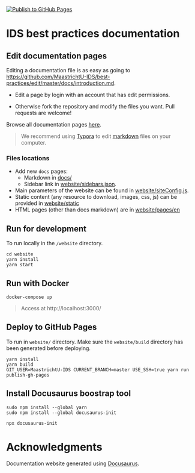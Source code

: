 [![Publish to GitHub Pages](https://github.com/MaastrichtU-IDS/best-practices/workflows/Publish%20to%20GitHub%20Pages/badge.svg)](https://github.com/MaastrichtU-IDS/best-practices/actions?query=workflow%3A%22Publish+to+GitHub+Pages%22)

# IDS best practices documentation

## Edit documentation pages

Editing a documentation file is as easy as going to https://github.com/MaastrichtU-IDS/best-practices/edit/master/docs/introduction.md.

- Edit a page by login with an account that has edit permissions.

- Otherwise fork the repository and modify the files you want. Pull requests are welcome!

Browse all documentation pages [here](https://github.com/MaastrichtU-IDS/best-practices/tree/master/docs).

> We recommend using [Typora](https://typora.io/) to edit [markdown](https://github.com/adam-p/markdown-here/wiki/Markdown-Cheatsheet) files on your computer.

### Files locations

* Add new `docs` pages:
  * Markdown in [docs/](https://github.com/MaastrichtU-IDS/best-practices/tree/master/docs)
  * Sidebar link in [website/sidebars.json](https://github.com/MaastrichtU-IDS/best-practices/blob/master/website/sidebars.json).
* Main parameters of the website can be found in [website/siteConfig.js](https://github.com/MaastrichtU-IDS/best-practices/blob/master/website/siteConfig.js).
* Static content (any resource to download, images, css, js) can be provided in [website/static](https://github.com/MaastrichtU-IDS/best-practices/tree/master/website/static)
* HTML pages (other than docs markdown) are in [website/pages/en](https://github.com/MaastrichtU-IDS/best-practices/tree/master/website/pages/en)

## Run for development

To run locally in the `/website` directory.

```shell
cd website
yarn install
yarn start
```

## Run with Docker

```shell
docker-compose up
```

> Access at http://localhost:3000/

## Deploy to GitHub Pages

To run in `website/` directory. Make sure the `website/build` directory has been generated before deploying.

```shell
yarn install
yarn build
GIT_USER=MaastrichtU-IDS CURRENT_BRANCH=master USE_SSH=true yarn run publish-gh-pages
```

## Install Docusaurus boostrap tool

```shell
sudo npm install --global yarn
sudo npm install --global docusaurus-init

npx docusaurus-init
```

# Acknowledgments

Documentation website generated using [Docusaurus](https://docusaurus.io/).
